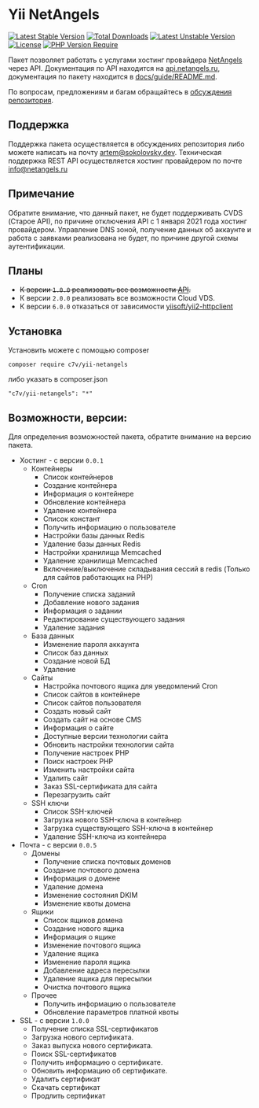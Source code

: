 # Yii NetAngels

[![Latest Stable Version](http://poser.pugx.org/c7v/yii-netangels/v)](https://packagist.org/packages/c7v/yii-netangels) [![Total Downloads](http://poser.pugx.org/c7v/yii-netangels/downloads)](https://packagist.org/packages/c7v/yii-netangels) [![Latest Unstable Version](http://poser.pugx.org/c7v/yii-netangels/v/unstable)](https://packagist.org/packages/c7v/yii-netangels) [![License](http://poser.pugx.org/c7v/yii-netangels/license)](https://packagist.org/packages/c7v/yii-netangels) [![PHP Version Require](http://poser.pugx.org/c7v/yii-netangels/require/php)](https://packagist.org/packages/c7v/yii-netangels)

Пакет позволяет работать с услугами хостинг провайдера [NetAngels](https://netangels.ru/?p_ref=u73699) через API.
Документация по API находится на [api.netangels.ru](https://api.netangels.ru), документация по пакету находится
в [docs/guide/README.md](docs/guide/README.md).

По вопросам, предложениям и багам обращайтесь в [обсуждения репозитория](https://github.com/c7v/yii-netangels/discussions).

## Поддержка

Поддержка пакета осуществляется в обсуждениях репозитория либо можете написать на почту artem@sokolovsky.dev.
Техническая поддержка REST API осуществляется хостинг провайдером по почте info@netangels.ru

## Примечание

Обратите внимание, что данный пакет, не будет поддерживать CVDS (Старое API), по причине отключения API с 1 января 2021
года хостинг провайдером. Управление DNS зоной, получение данных об аккаунте и работа с заявками реализована не будет, 
по причине другой схемы аутентификации.

## Планы
* <s>К версии `1.0.0` реализовать все возможности [API](https://api.netangels.ru/).</s>
* К версии `2.0.0` реализовать все возможности Cloud VDS.
* К версии `6.0.0` отказаться от зависимости [yiisoft/yii2-httpclient](https://github.com/yiisoft/yii2-httpclient)

## Установка
Установить можете с помощью composer

```
composer require c7v/yii-netangels
```

либо указать в composer.json

```
"c7v/yii-netangels": "*"
```

## Возможности, версии:

Для определения возможностей пакета, обратите внимание на версию пакета.

* Хостинг - с версии `0.0.1`
    * Контейнеры
        * Список контейнеров
        * Создание контейнера
        * Информация о контейнере
        * Обновление контейнера
        * Удаление контейнера
        * Список констант
        * Получить информацию о пользователе
        * Настройки базы данных Redis
        * Удаление базы данных Redis
        * Настройки хранилища Memcached
        * Удаление хранилища Memcached
        * Включение/выключение складывания сессий в redis (Только для сайтов работающих на PHP)
    * Cron
        * Получение списка заданий
        * Добавление нового задания
        * Информация о задании
        * Редактирование существующего задания
        * Удаление задания
    * База данных
        * Изменение пароля аккаунта
        * Список баз данных
        * Создание новой БД
        * Удаление
    * Сайты
        * Настройка почтового ящика для уведомлений Cron
        * Список сайтов в контейнере
        * Список сайтов пользователя
        * Создать новый сайт
        * Создать сайт на основе CMS
        * Информация о сайте
        * Доступные версии технологии сайта
        * Обновить настройки технологии сайта
        * Получение настроек PHP
        * Поиск настроек PHP
        * Изменить настройки сайта
        * Удалить сайт
        * Заказ SSL-сертификата для сайта
        * Перезагрузить сайт
    * SSH ключи
        * Список SSH-ключей
        * Загрузка нового SSH-ключа в контейнер
        * Загрузка существующего SSH-ключа в контейнер
        * Удаление SSH-ключа из контейнера
* Почта - с версии `0.0.5`
    * Домены
        * Получение списка почтовых доменов
        * Создание почтового домена
        * Информация о домене
        * Удаление домена
        * Изменение состояния DKIM
        * Изменение квоты домена
    * Ящики
        * Список ящиков домена
        * Создание нового ящика
        * Информация о ящике
        * Изменение почтового ящика
        * Удаление ящика
        * Изменение пароля ящика
        * Добавление адреса пересылки
        * Удаление ящика для пересылки
        * Очистка почтового ящика
    * Прочее
        * Получить информацию о пользователе
        * Обновление параметров платной квоты
* SSL - с версии `1.0.0`
    * Получение списка SSL-сертификатов
    * Загрузка нового сертификата.
    * Заказ выпуска нового сертификата.
    * Поиск SSL-сертификатов
    * Получить информацию о сертификате.
    * Обновить информацию об сертификате.
    * Удалить сертификат
    * Скачать сертификат
    * Продлить сертификат